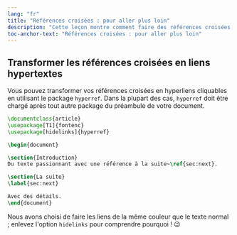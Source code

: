 ```yaml
---
lang: "fr"
title: "Références croisées : pour aller plus loin"
description: "Cette leçon montre comment faire des références croisées avec le package hyperref."
toc-anchor-text: "Références croisées : pour aller plus loin"
---
```


## Transformer les références croisées en liens hypertextes

Vous pouvez transformer vos références croisées en hyperliens cliquables en
utilisant le package `hyperref`. Dans la plupart des cas, `hyperref` doit être
chargé après tout autre package du préambule de votre document.

```latex
\documentclass{article}
\usepackage[T1]{fontenc}
\usepackage[hidelinks]{hyperref}

\begin{document}

\section{Introduction}
Du texte passionnant avec une référence à la suite~\ref{sec:next}.

\section{La suite}
\label{sec:next}

Avec des détails.
\end{document}
```

Nous avons choisi de faire les liens de la même couleur que le texte normal ;
enlevez l'option `hidelinks` pour comprendre pourquoi ! &#128521;
